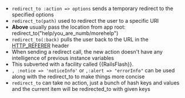 * `redirect_to :action => options` sends a temporary redirect to the specified options
* `redirect_to(path)` used to redirect the user to a specific URI
* __Above__ usually pass the location from app root: redirect_to("help/you_are_numb/morehelp")
* `redirect_to(:back)` pulls the user back to the URL in the [HTTP_REFERER][1] header
* When sending a redirect call, the new action doesn't have any intelligence of previous instance variables
* This subverted with a facility called {{RailsFlash}}.
* `, :notice => 'noticeInfo'` or `,:alert => "errorInfo"` can be used along with the redirect_to to make things more concise
* `redirect_to` can take no action, just a bunch of hash keys and values and the current item will be redirected_to with given keys

[1]: https://en.wikipedia.org/wiki/HTTP_referrer